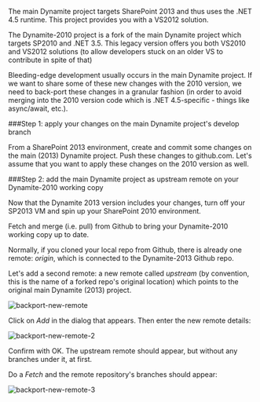 The main Dynamite project targets SharePoint 2013 and thus uses the .NET 4.5 runtime. This project provides you with a VS2012 solution.

The Dynamite-2010 project is a fork of the main Dynamite project which targets SP2010 and .NET 3.5. This legacy version offers you both VS2010 and VS2012 solutions (to allow developers stuck on an older VS to contribute in spite of that)

Bleeding-edge development usually occurs in the main Dynamite project. If we want to share some of these new changes with the 2010 version, we need to back-port these changes in a granular fashion (in order to avoid merging into the 2010 version code which is .NET 4.5-specific - things like async/await, etc.).

###Step 1: apply your changes on the main Dynamite project's develop branch

From a SharePoint 2013 environment, create and commit some changes on the main (2013) Dynamite project. Push these changes to github.com. Let's assume that you want to apply these changes on the 2010 version as well.

###Step 2: add the main Dynamite project as upstream remote on your Dynamite-2010 working copy

Now that the Dynamite 2013 version includes your changes, turn off your SP2013 VM and spin up your SharePoint 2010 environment.

Fetch and merge (i.e. pull) from Github to bring your Dynamite-2010 working copy up to date.

Normally, if you cloned your local repo from Github, there is already one remote: *origin*, which is connected to the Dynamite-2013 Github repo. 

Let's add a second remote: a new remote called *upstream* (by convention, this is the name of a forked repo's original location) which points to the original main Dynamite (2013) project.

![backport-new-remote](http://i.imgur.com/n07MHY3.png)

Click on *Add* in the dialog that appears. Then enter the new remote details:

![backport-new-remote-2](http://i.imgur.com/YCX4Lkn.png)

Confirm with OK. The upstream remote should appear, but without any branches under it, at first.

Do a *Fetch* and the remote repository's branches should appear:

![backport-new-remote-3](http://i.imgur.com/t4JHy8x.png)



